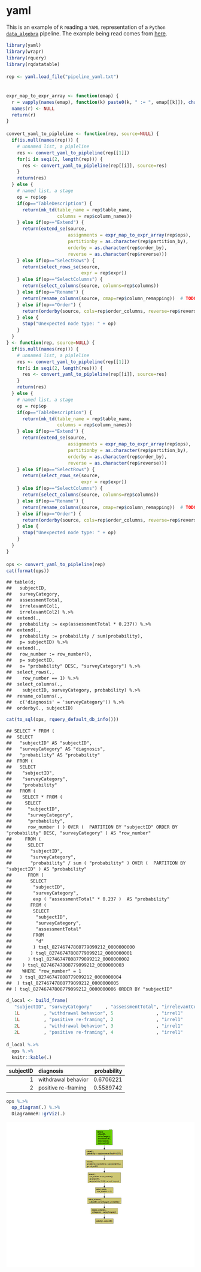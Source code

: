 yaml
================

This is an example of `R` reading a `YAML` representation of a `Python`
[`data_algebra`](https://github.com/WinVector/data_algebra) pipeline.
The example being read comes from
[here](https://github.com/WinVector/data_algebra/blob/master/Examples/LogisticExample/ScoringExample.ipynb).

``` r
library(yaml)
library(wrapr)
library(rquery)
library(rqdatatable)

rep <- yaml.load_file("pipeline_yaml.txt")


expr_map_to_expr_array <- function(emap) {
  r = vapply(names(emap), function(k) paste0(k, " := ", emap[[k]]), character(1))
  names(r) <- NULL
  return(r)
}

convert_yaml_to_pipleline <- function(rep, source=NULL) {
  if(is.null(names(rep))) {
    # unnamed list, a pipleline
    res <- convert_yaml_to_pipleline(rep[[1]])
    for(i in seqi(2, length(rep))) {
      res <- convert_yaml_to_pipleline(rep[[i]], source=res)
    }
    return(res)
  } else {
    # named list, a stage
    op = rep$op
    if(op=="TableDescription") {
      return(mk_td(table_name = rep$table_name,
                   columns = rep$column_names))
    } else if(op=="Extend") {
      return(extend_se(source, 
                       assignments = expr_map_to_expr_array(rep$ops),
                       partitionby = as.character(rep$partition_by),
                       orderby = as.character(rep$order_by),
                       reverse = as.character(rep$reverse)))
    } else if(op=="SelectRows") {
      return(select_rows_se(source,
                            expr = rep$expr))
    } else if(op=="SelectColumns") {
      return(select_columns(source, columns=rep$columns))
    } else if(op=="Rename") {
      return(rename_columns(source, cmap=rep$column_remapping))  # TODO: see if map is dumped (or __repr__() call wrote a string)
    } else if(op=="Order") {
      return(orderby(source, cols=rep$order_columns, reverse=rep$reverse, limit=rep$limit))
    } else {
      stop("Unexpected node type: " + op) 
    }
  }
} <- function(rep, source=NULL) {
  if(is.null(names(rep))) {
    # unnamed list, a pipleline
    res <- convert_yaml_to_pipleline(rep[[1]])
    for(i in seqi(2, length(res))) {
      res <- convert_yaml_to_pipleline(rep[[i]], source=res)
    }
    return(res)
  } else {
    # named list, a stage
    op = rep$op
    if(op=="TableDescription") {
      return(mk_td(table_name = rep$table_name,
                   columns = rep$column_names))
    } else if(op=="Extend") {
      return(extend_se(source, 
                       assignments = expr_map_to_expr_array(rep$ops),
                       partitionby = as.character(rep$partition_by),
                       orderby = as.character(rep$order_by),
                       reverse = as.character(rep$reverse)))
    } else if(op=="SelectRows") {
      return(select_rows_se(source,
                            expr = rep$expr))
    } else if(op=="SelectColumns") {
      return(select_columns(source, columns=rep$columns))
    } else if(op=="Rename") {
      return(rename_columns(source, cmap=rep$column_remapping))  # TODO: see if map is dumped (or __repr__() call wrote a string)
    } else if(op=="Order") {
      return(orderby(source, cols=rep$order_columns, reverse=rep$reverse, limit=rep$limit))
    } else {
      stop("Unexpected node type: " + op) 
    }
  }
}

ops <- convert_yaml_to_pipleline(rep)
cat(format(ops))
```

    ## table(d; 
    ##   subjectID,
    ##   surveyCategory,
    ##   assessmentTotal,
    ##   irrelevantCol1,
    ##   irrelevantCol2) %.>%
    ##  extend(.,
    ##   probability := exp(assessmentTotal * 0.237)) %.>%
    ##  extend(.,
    ##   probability := probability / sum(probability),
    ##   p= subjectID) %.>%
    ##  extend(.,
    ##   row_number := row_number(),
    ##   p= subjectID,
    ##   o= "probability" DESC, "surveyCategory") %.>%
    ##  select_rows(.,
    ##    row_number == 1) %.>%
    ##  select_columns(.,
    ##    subjectID, surveyCategory, probability) %.>%
    ##  rename_columns(.,
    ##   c('diagnosis' = 'surveyCategory')) %.>%
    ##  orderby(., subjectID)

``` r
cat(to_sql(ops, rquery_default_db_info()))
```

    ## SELECT * FROM (
    ##  SELECT
    ##   "subjectID" AS "subjectID",
    ##   "surveyCategory" AS "diagnosis",
    ##   "probability" AS "probability"
    ##  FROM (
    ##   SELECT
    ##    "subjectID",
    ##    "surveyCategory",
    ##    "probability"
    ##   FROM (
    ##    SELECT * FROM (
    ##     SELECT
    ##      "subjectID",
    ##      "surveyCategory",
    ##      "probability",
    ##      row_number ( ) OVER (  PARTITION BY "subjectID" ORDER BY "probability" DESC, "surveyCategory" ) AS "row_number"
    ##     FROM (
    ##      SELECT
    ##       "subjectID",
    ##       "surveyCategory",
    ##       "probability" / sum ( "probability" ) OVER (  PARTITION BY "subjectID" ) AS "probability"
    ##      FROM (
    ##       SELECT
    ##        "subjectID",
    ##        "surveyCategory",
    ##        exp ( "assessmentTotal" * 0.237 )  AS "probability"
    ##       FROM (
    ##        SELECT
    ##         "subjectID",
    ##         "surveyCategory",
    ##         "assessmentTotal"
    ##        FROM
    ##         "d"
    ##        ) tsql_82746747808779099212_0000000000
    ##       ) tsql_82746747808779099212_0000000001
    ##      ) tsql_82746747808779099212_0000000002
    ##    ) tsql_82746747808779099212_0000000003
    ##    WHERE "row_number" = 1
    ##   ) tsql_82746747808779099212_0000000004
    ##  ) tsql_82746747808779099212_0000000005
    ## ) tsql_82746747808779099212_0000000006 ORDER BY "subjectID"

``` r
d_local <- build_frame(
   "subjectID", "surveyCategory"     , "assessmentTotal", "irrelevantCol1", "irrelevantCol2" |
   1L         , "withdrawal behavior", 5                , "irrel1"        , "irrel2"         |
   1L         , "positive re-framing", 2                , "irrel1"        , "irrel2"         |
   2L         , "withdrawal behavior", 3                , "irrel1"        , "irrel2"         |
   2L         , "positive re-framing", 4                , "irrel1"        , "irrel2"         )

d_local %.>% 
  ops %.>% 
  knitr::kable(.)
```

| subjectID | diagnosis           | probability |
| --------: | :------------------ | ----------: |
|         1 | withdrawal behavior |   0.6706221 |
|         2 | positive re-framing |   0.5589742 |

``` r
ops %.>%
  op_diagram(.) %.>% 
  DiagrammeR::grViz(.)
```

![](yaml_files/figure-gfm/diagram-1.png)<!-- -->
